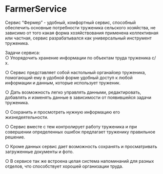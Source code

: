 # FarmerService

Сервис  “Фермер” - удобный, комфортный сервис, способный обеспечить основные потребности труженика сельского хозяйства,
не зависимо от того какая форма хозяйствования применена коллективная или частная,
сервис разрабатывался как универсальный инструмент труженика.

 Задачи сервиса:	
○	Упорядочить хранение информации по объектам труда труженика с/х. 

○	Сервис представляет собой настольный органайзер труженика, помогающий ему в удобной форме удобный доступ
к любой информации  и данным, которые использует труженик.

○	Дать возможность легко управлять данными,  редактировать, добавлять и изменять данные 
в зависимости от появившейся задачи труженика.

○	Сохранить и просмотреть нужную информацию его жизнедеятельности.

○	Сервис вместе с тем контролирует работу труженика и при совершении определенных ошибок предлагает 
труженику правильное решение.

○	Кроме данных сервис дает возможность сохранять и просматривать загруженные документы  и  фото.

○	В сервисе так же встроена целая система напоминаний  для  разных отделов,
что способствует хорошей организации труда. 




























